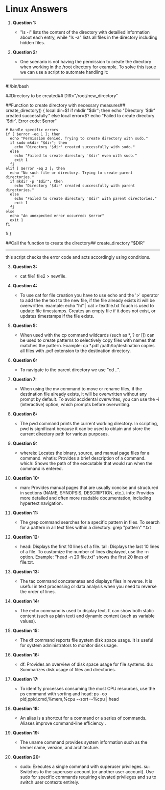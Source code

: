 # Linux Answers

1. **Question 1:**
   - "ls -l" lists the content of the directory with detailled information about each entry, 	 while "ls -a" lists all files in the directory including hidden files.

2. **Question 2:**
   - One scenario is not having the permission to create the directory when working in the /root directory for example. To solve this issue we can use a script to automate handling it:
   *****************************
#!/bin/bash

##Directory to be created##
DIR="/root/new_directory"

##Function to create directory with necessary measures##
create_directory() {
  local dir=$1
  if mkdir "$dir"; then
    echo "Directory '$dir' created successfully."
  else
    local error=$?
    echo "Failed to create directory '$dir'. Error code: $error"
    
    # Handle specific errors
    if [ $error -eq 1 ]; then
      echo "Permission denied. Trying to create directory with sudo."
      if sudo mkdir "$dir"; then
        echo "Directory '$dir' created successfully with sudo."
      else
        echo "Failed to create directory '$dir' even with sudo."
        exit 1
      fi
    elif [ $error -eq 2 ]; then
      echo "No such file or directory. Trying to create parent directories."
      if mkdir -p "$dir"; then
        echo "Directory '$dir' created successfully with parent directories."
      else
        echo "Failed to create directory '$dir' with parent directories."
        exit 1
      fi
    else
      echo "An unexpected error occurred: $error"
      exit 1
    fi
  fi
}

##Call the function to create the directory##
create_directory "$DIR"

*********************************
this script checks the error code and acts accordingly using conditions.

3. **Question 3:**
   - cat file1 file2 > newfile.
 
1. **Question 4:**
   - To use cat for file creation you have to use echo and the '>' operator to add the the text to the new file, if the file already exists iti will be overwritten.
example: echo "hi" | cat > textfile.txt
Touch is used to update file timestamps. Creates an empty file if it does not exist, or updates timestamps if the file exists.

2. **Question 5:**
   - When used with the cp command wildcards (such as *, ? or []) can be used to create patterns to selectively copy files with names that matches the pattern. Example: cp *.pdf /path/to/destination copies all files with .pdf extension to the destination directory.
   
3. **Question 6:**
   - To navigate to the parent directory we use "cd ..".
   
1. **Question 7:**
   - When using the mv command to move or rename files, if the destination file already exists, it will be overwritten without any prompt by default. To avoid accidental overwrites, you can use the -i (interactive) option, which prompts before overwriting.

2. **Question 8:**
   - The pwd command prints the current working directory. In scripting, pwd is significant because it can be used to obtain and store the current directory path for various purposes.

3. **Question 9:**
   - whereis: Locates the binary, source, and manual page files for a command.
     whatis: Provides a brief description of a command.
     which: Shows the path of the executable that would run when the command is entered.
1. **Question 10:**
   - man: Provides manual pages that are usually concise and structured in sections (NAME, SYNOPSIS, DESCRIPTION, etc.).
     info: Provides more detailed and often more readable documentation, including hypertext navigation.

2. **Question 11:**
   - The grep command searches for a specific pattern in files.
     To search for a pattern in all text files within a directory:
     grep "pattern" *.txt

3. **Question 12:**
   - head: Displays the first 10 lines of a file.
     tail: Displays the last 10 lines of a file.
     To customize the number of lines displayed, use the -n option. Example: "head -n 20 file.txt" shows the first 20 lines of file.txt.
1. **Question 13:**
   - The tac command concatenates and displays files in reverse. It is useful in text processing or data analysis when you need to reverse the order of lines.

2. **Question 14:**
   - The echo command is used to display text. It can show both static content (such as plain text) and dynamic content (such as variable values).

3. **Question 15:**
   - The df command reports file system disk space usage. It is useful for system administrators to monitor disk usage.
1. **Question 16:**
   - df: Provides an overview of disk space usage for file systems.
     du: Summarizes disk usage of files and directories.

2. **Question 17:**
   - To identify processes consuming the most CPU resources, use the ps command with sorting    and head: ps -eo pid,ppid,cmd,%mem,%cpu --sort=-%cpu | head

3. **Question 18:**
   - An alias is a shortcut for a command or a series of commands. Aliases improve command-line efficiency
   .
1. **Question 19:**
   - The uname command provides system information such as the kernel name, version, and architecture.

2. **Question 20:**
   - sudo: Executes a single command with superuser privileges.
     su: Switches to the superuser account (or another user account).
     Use sudo for specific commands requiring elevated privileges and su to switch user contexts entirely. 
